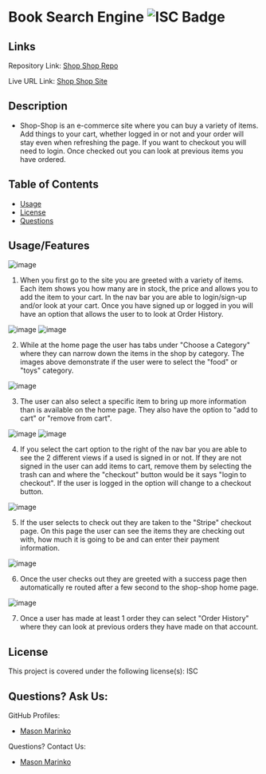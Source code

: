 # Book Search Engine ![ISC Badge](https://img.shields.io/badge/License-ISC-brightgreen)

## Links

Repository Link: [Shop Shop Repo](https://github.com/MasonMarinko/shop-shop-redux/)

Live URL Link: [Shop Shop Site](https://shop-shop-redux-2.herokuapp.com/)

## Description

- Shop-Shop is an e-commerce site where you can buy a variety of items. Add things to your cart, whether logged in or not and your order will stay even when refreshing the page. If you want to checkout you will need to login. Once checked out you can look at previous items you have ordered.

## Table of Contents
* [Usage](#usage)
* [License](#license)
* [Questions](#questions)


## Usage/Features

![image](./assets/images/homepage.png)

1) When you first go to the site you are greeted with a variety of items. Each item shows you how many are in stock, the price and allows you to add the item to your cart. In the nav bar you are able to login/sign-up and/or look at your cart. Once you have signed up or logged in you will have an option that allows the user to to look at Order History.

![image](./assets/images/category-food.png)
![image](./assets/images/category-toys.png)

2) While at the home page the user has tabs under "Choose a Category" where they can narrow down the items in the shop by category. The images above demonstrate if the user were to select the "food" or "toys" category.

![image](./assets/images/singleitem.png)

3) The user can also select a specific item to bring up more information than is available on the home page. They also have the option to "add to cart" or "remove from cart". 

![image](./assets/images/cart-loggedin.png)
![image](./assets/images/cart-notlogged.png)

4) If you select the cart option to the right of the nav bar you are able to see the 2 different views if a used is signed in or not. If they are not signed in the user can add items to cart, remove them by selecting the trash can and where the "checkout" button would be it says "login to checkout". If the user is logged in the option will change to a checkout button.

![image](./assets/images/checkout.png)

5) If the user selects to check out they are taken to the "Stripe" checkout page. On this page the user can see the items they are checking out with, how much it is going to be and can enter their payment information.

![image](./assets/images/checkout-success.png)

6) Once the user checks out they are greeted with a success page then automatically re routed after a few second to the shop-shop home page.

![image](./assets/images/order-history.png)

7) Once a user has made at least 1 order they can select "Order History" where they can look at previous orders they have made on that account.


## License
This project is covered under the following license(s):
ISC

## Questions? Ask Us:

GitHub Profiles:

- [Mason Marinko](https://github.com/masonmarinko)


Questions? Contact Us:
- [Mason Marinko](<Mason.P.Marinko@gmail.com>)